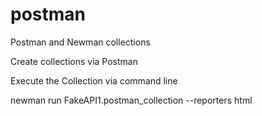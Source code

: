 # postman
Postman and Newman collections

Create collections via Postman

Execute the Collection via command line

newman run FakeAPI1.postman_collection --reporters html
